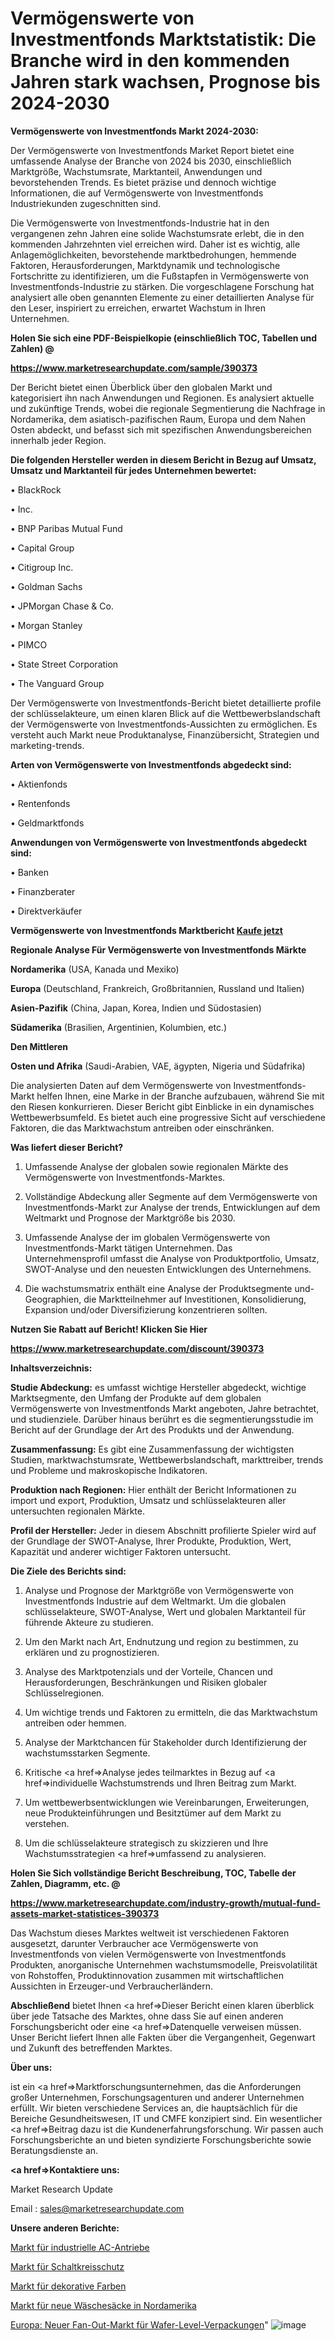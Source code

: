# Vermögenswerte von Investmentfonds Marktstatistik: Die Branche wird in den kommenden Jahren stark wachsen, Prognose bis 2024-2030

<strong>Vermögenswerte von Investmentfonds Markt 2024-2030:</strong>

Der Vermögenswerte von Investmentfonds Market Report bietet eine umfassende Analyse der Branche von 2024 bis 2030, einschließlich Marktgröße, Wachstumsrate, Marktanteil, Anwendungen und bevorstehenden Trends. Es bietet präzise und dennoch wichtige Informationen, die auf Vermögenswerte von Investmentfonds Industriekunden zugeschnitten sind.

Die Vermögenswerte von Investmentfonds-Industrie hat in den vergangenen zehn Jahren eine solide Wachstumsrate erlebt, die in den kommenden Jahrzehnten viel erreichen wird. Daher ist es wichtig, alle Anlagemöglichkeiten, bevorstehende marktbedrohungen, hemmende Faktoren, Herausforderungen, Marktdynamik und technologische Fortschritte zu identifizieren, um die Fußstapfen in Vermögenswerte von Investmentfonds-Industrie zu stärken. Die vorgeschlagene Forschung hat analysiert alle oben genannten Elemente zu einer detaillierten Analyse für den Leser, inspiriert zu erreichen, erwartet Wachstum in Ihren Unternehmen.



<strong>Holen Sie sich eine PDF-Beispielkopie (einschließlich TOC, Tabellen und Zahlen) @
</strong>

<strong><a href=https://www.marketresearchupdate.com/sample/390373>

<strong>https://www.marketresearchupdate.com/sample/390373</u></font></a></strong></strong>

Der Bericht bietet einen Überblick über den globalen Markt und kategorisiert ihn nach Anwendungen und Regionen. Es analysiert aktuelle und zukünftige Trends, wobei die regionale Segmentierung die Nachfrage in Nordamerika, dem asiatisch-pazifischen Raum, Europa und dem Nahen Osten abdeckt, und befasst sich mit spezifischen Anwendungsbereichen innerhalb jeder Region.



<strong>Die folgenden Hersteller werden in diesem Bericht in Bezug auf Umsatz, Umsatz und Marktanteil für jedes Unternehmen bewertet:</strong>

• BlackRock

• Inc.

• BNP Paribas Mutual Fund

• Capital Group

• Citigroup Inc.

• Goldman Sachs

• JPMorgan Chase & Co.

• Morgan Stanley

• PIMCO

• State Street Corporation

• The Vanguard Group

Der Vermögenswerte von Investmentfonds-Bericht bietet detaillierte profile der schlüsselakteure, um einen klaren Blick auf die Wettbewerbslandschaft der Vermögenswerte von Investmentfonds-Aussichten zu ermöglichen. Es versteht auch Markt neue Produktanalyse, Finanzübersicht, Strategien und marketing-trends.



<strong>Arten von Vermögenswerte von Investmentfonds abgedeckt sind:</strong>

• Aktienfonds

• Rentenfonds

• Geldmarktfonds



<strong>Anwendungen von Vermögenswerte von Investmentfonds abgedeckt sind:</strong>

• Banken

• Finanzberater

• Direktverkäufer



<strong>Vermögenswerte von Investmentfonds Marktbericht <a href=https://www.marketresearchupdate.com/buynow/390373>Kaufe jetzt</a></strong>



<strong>Regionale Analyse Für Vermögenswerte von Investmentfonds Märkte</strong>



<strong>Nordamerika</strong> (USA, Kanada und Mexiko)



<strong>Europa</strong> (Deutschland, Frankreich, Großbritannien, Russland und Italien)



<strong>Asien-Pazifik</strong> (China, Japan, Korea, Indien und Südostasien)



<strong>Südamerika</strong> (Brasilien, Argentinien, Kolumbien, etc.)



<strong>Den Mittleren</strong> 

<strong>Osten und Afrika</strong> (Saudi-Arabien, VAE, ägypten, Nigeria und Südafrika)

Die analysierten Daten auf dem Vermögenswerte von Investmentfonds-Markt helfen Ihnen, eine Marke in der Branche aufzubauen, während Sie mit den Riesen konkurrieren. Dieser Bericht gibt Einblicke in ein dynamisches Wettbewerbsumfeld. Es bietet auch eine progressive Sicht auf verschiedene Faktoren, die das Marktwachstum antreiben oder einschränken.



<strong>Was liefert dieser Bericht?</strong>

1. Umfassende Analyse der globalen sowie regionalen Märkte des Vermögenswerte von Investmentfonds-Marktes.

2. Vollständige Abdeckung aller Segmente auf dem Vermögenswerte von Investmentfonds-Markt zur Analyse der trends, Entwicklungen auf dem Weltmarkt und Prognose der Marktgröße bis 2030.

3. Umfassende Analyse der im globalen Vermögenswerte von Investmentfonds-Markt tätigen Unternehmen. Das Unternehmensprofil umfasst die Analyse von Produktportfolio, Umsatz, SWOT-Analyse und den neuesten Entwicklungen des Unternehmens.

4. Die wachstumsmatrix enthält eine Analyse der Produktsegmente und-Geographien, die Marktteilnehmer auf Investitionen, Konsolidierung, Expansion und/oder Diversifizierung konzentrieren sollten.



<strong>Nutzen Sie Rabatt auf Bericht! Klicken Sie Hier
</strong>

<strong><a href=https://www.marketresearchupdate.com/discount/390373>https://www.marketresearchupdate.com/discount/390373</b></u></font></strong></a>



<strong>Inhaltsverzeichnis:</strong>



<strong>Studie Abdeckung:</strong> es umfasst wichtige Hersteller abgedeckt, wichtige Marktsegmente, den Umfang der Produkte auf dem globalen Vermögenswerte von Investmentfonds Markt angeboten, Jahre betrachtet, und studienziele. Darüber hinaus berührt es die segmentierungsstudie im Bericht auf der Grundlage der Art des Produkts und der Anwendung.



<strong>Zusammenfassung:</strong> Es gibt eine Zusammenfassung der wichtigsten Studien, marktwachstumsrate, Wettbewerbslandschaft, markttreiber, trends und Probleme und makroskopische Indikatoren.



<strong>Produktion nach Regionen:</strong> Hier enthält der Bericht Informationen zu import und export, Produktion, Umsatz und schlüsselakteuren aller untersuchten regionalen Märkte.



<strong>Profil der Hersteller:</strong> Jeder in diesem Abschnitt profilierte Spieler wird auf der Grundlage der SWOT-Analyse, Ihrer Produkte, Produktion, Wert, Kapazität und anderer wichtiger Faktoren untersucht.



<strong>Die Ziele des Berichts sind:</strong>

1) Analyse und Prognose der Marktgröße von Vermögenswerte von Investmentfonds Industrie auf dem Weltmarkt.
Um die globalen schlüsselakteure, SWOT-Analyse, Wert und globalen Marktanteil für führende Akteure zu studieren.

2) Um den Markt nach Art, Endnutzung und region zu bestimmen, zu erklären und zu prognostizieren.

3) Analyse des Marktpotenzials und der Vorteile, Chancen und Herausforderungen, Beschränkungen und Risiken globaler Schlüsselregionen.

4) Um wichtige trends und Faktoren zu ermitteln, die das Marktwachstum antreiben oder hemmen.

5) Analyse der Marktchancen für Stakeholder durch Identifizierung der wachstumsstarken Segmente.

6) Kritische <a href=>Analyse</a> jedes teilmarktes in Bezug auf <a href=>individuelle</a> Wachstumstrends und Ihren Beitrag zum Markt.

7) Um wettbewerbsentwicklungen wie Vereinbarungen, Erweiterungen, neue Produkteinführungen und Besitztümer auf dem Markt zu verstehen.

8) Um die schlüsselakteure strategisch zu skizzieren und Ihre Wachstumsstrategien <a href=>umfassend</a> zu analysieren.



<strong>Holen Sie Sich vollständige Bericht Beschreibung, TOC, Tabelle der Zahlen, Diagramm, etc. @ </strong>

<strong><a href=https://www.marketresearchupdate.com/industry-growth/mutual-fund-assets-market-statistices-390373>https://www.marketresearchupdate.com/industry-growth/mutual-fund-assets-market-statistices-390373</a></font></strong>

Das Wachstum dieses Marktes weltweit ist verschiedenen Faktoren ausgesetzt, darunter Verbraucher ace Vermögenswerte von Investmentfonds von vielen Vermögenswerte von Investmentfonds Produkten, anorganische Unternehmen wachstumsmodelle, Preisvolatilität von Rohstoffen, Produktinnovation zusammen mit wirtschaftlichen Aussichten in Erzeuger-und Verbraucherländern.



<strong>Abschließend</strong> bietet Ihnen <a href=>Dieser</a> Bericht einen klaren überblick über jede Tatsache des Marktes, ohne dass Sie auf einen anderen Forschungsbericht oder eine <a href=>Datenquelle</a> verweisen müssen. Unser Bericht liefert Ihnen alle Fakten über die Vergangenheit, Gegenwart und Zukunft des betreffenden Marktes.



<strong>Über uns:</strong>

 ist ein <a href=>Marktfors</a>chungsunternehmen, das die Anforderungen großer Unternehmen, Forschungsagenturen und anderer Unternehmen erfüllt. Wir bieten verschiedene Services an, die hauptsächlich für die Bereiche Gesundheitswesen, IT und CMFE konzipiert sind. Ein wesentlicher <a href=>Beitrag</a> dazu ist die Kundenerfahrungsforschung. Wir passen auch Forschungsberichte an und bieten syndizierte Forschungsberichte sowie Beratungsdienste an.



<strong><a href=>Kontaktiere uns:</a></strong>

Market Research Update

Email : sales@marketresearchupdate.com



<strong>Unsere anderen Berichte:</strong>

<a href=https://www.linkedin.com/pulse/industrial-ac-drives-market-2023-size-growth>Markt für industrielle AC-Antriebe</a>

<a href=https://www.linkedin.com/pulse/circuit-protection-market-witness-huge>Markt für Schaltkreisschutz</a>

<a href=https://www.linkedin.com/pulse/decorative-paint-market-size-emerging-trends>Markt für dekorative Farben</a>

<a href=https://www.linkedin.com/pulse/north-america-new-laundry-bag-market-demand-growth-challenges>Markt für neue Wäschesäcke in Nordamerika</a>

<a href=https://www.linkedin.com/pulse/europe-new-fan-out-wafer-level-packaging-market>Europa: Neuer Fan-Out-Markt für Wafer-Level-Verpackungen</a>"
![image](https://github.com/Gayatrikarjule/Market-Analysis-361/assets/97346546/44ecf035-1f5d-408c-a1dc-2281fabd3afd)
